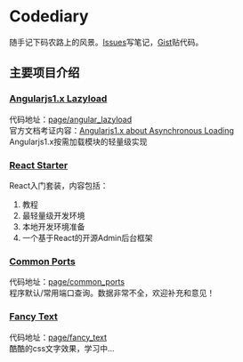 # Codediary

随手记下码农路上的风景。<a href="https://github.com/xiaoda/codediary/issues">Issues</a>写笔记，<a href="https://gist.github.com/xiaoda" target="_blank">Gist</a>贴代码。

## 主要项目介绍

### <a href="http://code.xiaoda.pw/page/angular_lazyload/index.html" target="_blank">Angularjs1.x Lazyload</a>
代码地址：<a href="https://github.com/xiaoda/codediary/tree/master/page/angular_lazyload">page/angular_lazyload</a><br>
官方文档考证内容：<a href="https://github.com/xiaoda/codediary/issues/44">Angularjs1.x about Asynchronous Loading</a><br>
Angularjs1.x按需加载模块的轻量级实现

### <a href="https://github.com/xiaoda/codediary/tree/master/topic/react_starter">React Starter</a>

React入门套装，内容包括：

1. 教程
2. 最轻量级开发环境
3. 本地开发环境准备
4. 一个基于React的开源Admin后台框架

### <a href="http://code.xiaoda.pw/page/common_ports/index.html" target="_blank">Common Ports</a>

代码地址：<a href="https://github.com/xiaoda/codediary/tree/master/page/common_ports">page/common_ports</a><br>
程序默认/常用端口查询。数据非常不全，欢迎补充和意见！

### <a href="http://code.xiaoda.pw/page/fancy_text/study.html" target="_blank">Fancy Text</a>

代码地址：<a href="https://github.com/xiaoda/codediary/tree/master/page/fancy_text">page/fancy_text</a><br>
酷酷的css文字效果，学习中...